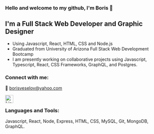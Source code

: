 ### Hello and welcome to my github, I'm Boris :wave:

## I'm a Full Stack Web Developer and Graphic Designer
- Using Javascript, React, HTML, CSS and Node.js
- Graduated from University of Arizona Full Stack Web Development Bootcamp
- I am presently working on collaborative projects using Javascript, Typescript, React, CSS Frameworks, GraphQL, and Postgres.

### Connect with me:

:email: borisveselov@yahoo.com

[<img align="left" alt="LinkedIn" width="26px" src="https://github.com/gauravghongde/social-icons/blob/master/PNG/Color/LinkedIN.png" />](https://www.linkedin.com/in/veselavalava)

<br />

### Languages and Tools:

Javascript, React, Node, Express, HTML, CSS, MySQL, Git, MongoDB, GraphQL.

<br />
<br />
